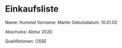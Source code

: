 # Einkaufsliste 

Name: Hummel
Vorname: Martin
Gebutsdatum: 10.01.02

Abschulss: Abitur 2020

Qualifiktionen: OSSE
